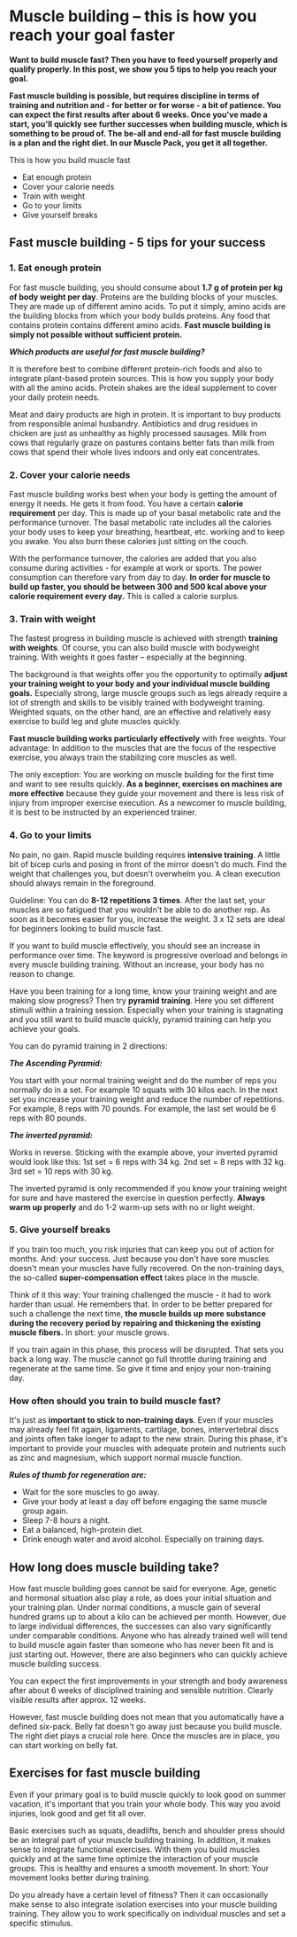 

# Muscle building – this is how you reach your goal faster

**Want to build muscle fast? Then you have to feed yourself properly and qualify properly. In this post, we show you 5 tips to help you reach your goal.** 

**Fast muscle building is possible, but requires discipline in terms of training and nutrition and - for better or for worse - a bit of patience. You can expect the first results after about 6 weeks. Once you've made a start, you'll quickly see further successes when building muscle, which is something to be proud of. The be-all and end-all for fast muscle building is a plan and the right diet. In our Muscle Pack, you get it all together.**


This is how you build muscle fast

- Eat enough protein
- Cover your calorie needs
- Train with weight
- Go to your limits
- Give yourself breaks

## Fast muscle building - 5 tips for your success

### 1. Eat enough protein

For fast muscle building, you should consume about **1.7 g of protein per kg of body weight per day**. Proteins are the building blocks of your muscles. They are made up of different amino acids. To put it simply, amino acids are the building blocks from which your body builds proteins. Any food that contains protein contains different amino acids. **Fast muscle building is simply not possible without sufficient protein.**

***Which products are useful for fast muscle building?***

It is therefore best to combine different protein-rich foods and also to integrate plant-based protein sources. This is how you supply your body with all the amino acids. Protein shakes are the ideal supplement to cover your daily protein needs.

Meat and dairy products are high in protein. It is important to buy products from responsible animal husbandry. Antibiotics and drug residues in chicken are just as unhealthy as highly processed sausages. Milk from cows that regularly graze on pastures contains better fats than milk from cows that spend their whole lives indoors and only eat concentrates.

### 2. Cover your calorie needs

Fast muscle building works best when your body is getting the amount of energy it needs. He gets it from food. You have a certain **calorie requirement** per day. This is made up of your basal metabolic rate and the performance turnover. The basal metabolic rate includes all the calories your body uses to keep your breathing, heartbeat, etc. working and to keep you awake. You also burn these calories just sitting on the couch.

With the performance turnover, the calories are added that you also consume during activities - for example at work or sports. The power consumption can therefore vary from day to day. **In order for muscle to build up faster, you should be between 300 and 500 kcal above your calorie requirement every day.** This is called a calorie surplus.

### 3. Train with weight

The fastest progress in building muscle is achieved with strength **training with weights**. Of course, you can also build muscle with bodyweight training. With weights it goes faster – especially at the beginning.

The background is that weights offer you the opportunity to optimally **adjust your training weight to your body and your individual muscle building goals.** Especially strong, large muscle groups such as legs already require a lot of strength and skills to be visibly trained with bodyweight training. Weighted squats, on the other hand, are an effective and relatively easy exercise to build leg and glute muscles quickly.

**Fast muscle building works particularly effectively** with free weights. Your advantage: In addition to the muscles that are the focus of the respective exercise, you always train the stabilizing core muscles as well.

The only exception: You are working on muscle building for the first time and want to see results quickly. **As a beginner, exercises on machines are more effective** because they guide your movement and there is less risk of injury from improper exercise execution. As a newcomer to muscle building, it is best to be instructed by an experienced trainer.

### 4. Go to your limits

No pain, no gain. Rapid muscle building requires **intensive training**. A little bit of bicep curls and posing in front of the mirror doesn't do much. Find the weight that challenges you, but doesn't overwhelm you. A clean execution should always remain in the foreground.

Guideline: You can do **8-12 repetitions 3 times**. After the last set, your muscles are so fatigued that you wouldn't be able to do another rep. As soon as it becomes easier for you, increase the weight. 3 x 12 sets are ideal for beginners looking to build muscle fast.

If you want to build muscle effectively, you should see an increase in performance over time. The keyword is progressive overload and belongs in every muscle building training. Without an increase, your body has no reason to change.

Have you been training for a long time, know your training weight and are making slow progress? Then try **pyramid training**. Here you set different stimuli within a training session. Especially when your training is stagnating and you still want to build muscle quickly, pyramid training can help you achieve your goals.

You can do pyramid training in 2 directions:

***The Ascending Pyramid:***

You start with your normal training weight and do the number of reps you normally do in a set. For example 10 squats with 30 kilos each. In the next set you increase your training weight and reduce the number of repetitions. For example, 8 reps with 70 pounds. For example, the last set would be 6 reps with 80 pounds.

***The inverted pyramid:***

Works in reverse. Sticking with the example above, your inverted pyramid would look like this: 1st set = 6 reps with 34 kg. 2nd set = 8 reps with 32 kg. 3rd set = 10 reps with 30 kg.

The inverted pyramid is only recommended if you know your training weight for sure and have mastered the exercise in question perfectly. **Always warm up properly** and do 1-2 warm-up sets with no or light weight.

### 5. Give yourself breaks

If you train too much, you risk injuries that can keep you out of action for months. And: your success. Just because you don't have sore muscles doesn't mean your muscles have fully recovered. On the non-training days, the so-called **super-compensation effect** takes place in the muscle.

Think of it this way: Your training challenged the muscle - it had to work harder than usual. He remembers that. In order to be better prepared for such a challenge the next time, **the muscle builds up more substance during the recovery period by repairing and thickening the existing muscle fibers.** In short: your muscle grows.

If you train again in this phase, this process will be disrupted. That sets you back a long way. The muscle cannot go full throttle during training and regenerate at the same time. So give it time and enjoy your non-training day.

### How often should you train to build muscle fast?

It's just as **important to stick to non-training days**. Even if your muscles may already feel fit again, ligaments, cartilage, bones, intervertebral discs and joints often take longer to adapt to the new strain. During this phase, it's important to provide your muscles with adequate protein and nutrients such as zinc and magnesium, which support normal muscle function.

***Rules of thumb for regeneration are:***

- Wait for the sore muscles to go away.
- Give your body at least a day off before engaging the same muscle group again.
- Sleep 7-8 hours a night.
- Eat a balanced, high-protein diet.
- Drink enough water and avoid alcohol. Especially on training days.

## How long does muscle building take?

How fast muscle building goes cannot be said for everyone. Age, genetic and hormonal situation also play a role, as does your initial situation and your training plan. Under normal conditions, a muscle gain of several hundred grams up to about a kilo can be achieved per month. However, due to large individual differences, the successes can also vary significantly under comparable conditions. Anyone who has already trained well will tend to build muscle again faster than someone who has never been fit and is just starting out. However, there are also beginners who can quickly achieve muscle building success.

You can expect the first improvements in your strength and body awareness after about 6 weeks of disciplined training and sensible nutrition. Clearly visible results after approx. 12 weeks.

However, fast muscle building does not mean that you automatically have a defined six-pack. Belly fat doesn't go away just because you build muscle. The right diet plays a crucial role here. Once the muscles are in place, you can start working on belly fat.

## Exercises for fast muscle building

Even if your primary goal is to build muscle quickly to look good on summer vacation, it's important that you train your whole body. This way you avoid injuries, look good and get fit all over.

Basic exercises such as squats, deadlifts, bench and shoulder press should be an integral part of your muscle building training. In addition, it makes sense to integrate functional exercises. With them you build muscles quickly and at the same time optimize the interaction of your muscle groups. This is healthy and ensures a smooth movement. In short: Your movement looks better during training.

Do you already have a certain level of fitness? Then it can occasionally make sense to also integrate isolation exercises into your muscle building training. They allow you to work specifically on individual muscles and set a specific stimulus.


